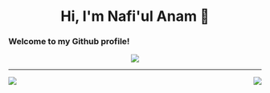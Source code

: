 <h1 align="center">Hi, I'm Nafi'ul Anam 👋</h1>
<h3>Welcome to my Github profile!</h3>
<p align="center">
  <img src="https://github-profile-trophy.vercel.app/?username=NaMLiM&column=8&rank=SSS,SS,S,AAA,AA,A,B,C" />
</p>



---
<p><img align="left" src="https://github-readme-stats.vercel.app/api/top-langs?username=namlim&show_icons=true&locale=en&layout=compact"/></p>

<p>&nbsp;<img align="right" src="https://github-readme-stats.vercel.app/api?username=namlim&show_icons=true&locale=en"/></p>
